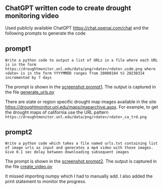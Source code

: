 ## ChatGPT written code to create drought monitoring video

Used publicly available ChatGPT https://chat.openai.com/chat and the following prompts to generate the code

## prompt1

```Write a python code to output a list of URLs in a file where each URL is in the form https://droughtmonitor.unl.edu/data/png/<date>/<date>_usdm.png where <date> is in the form YYYYMMDD ranges from 20000104 to 20230314 incremented by 7 days```


The prompt is shown in the [screenshot prompt1](prompt1.png). The output is captured in the file [generate_urls.py](generate_urls.py)

There are state or region specific drought map images available in the site https://droughtmonitor.unl.edu/maps/maparchive.aspx. For example, to get the drought maps of california use the URL pattern `https://droughtmonitor.unl.edu/data/png/<date>/<date>_ca_trd.png`

## prompt2
```Write a python code which takes a file named urls.txt containing list of image urls as input and generates a mp4 video with those images. Give 0.1 sec delay between downloading subsequent images ```

The prompt is shown in the [screenshot prompt2](prompt2.png). The output is captured in the file [create_video.py](create_video.py)

It missed importing numpy which I had to manually add. I also added the print statement to monitor the progress.